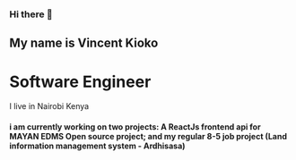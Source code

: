 ### Hi there 👋

## My name is Vincent Kioko
# Software Engineer

I live in Nairobi Kenya

#### i am currently working on two projects: A ReactJs frontend api for MAYAN EDMS Open source project; and my regular 8-5 job project (Land information management system - Ardhisasa)

<!--
**kiokogit/kiokogit** is a ✨ _special_ ✨ repository because its `README.md` (this file) appears on your GitHub profile.

Here are some ideas to get you started:

- 🔭 I’m currently working on ...
- 🌱 I’m currently learning ...
- 👯 I’m looking to collaborate on ...
- 🤔 I’m looking for help with ...
- 💬 Ask me about ...
- 📫 How to reach me: ...
- 😄 Pronouns: ...
- ⚡ Fun fact: ...
-->
